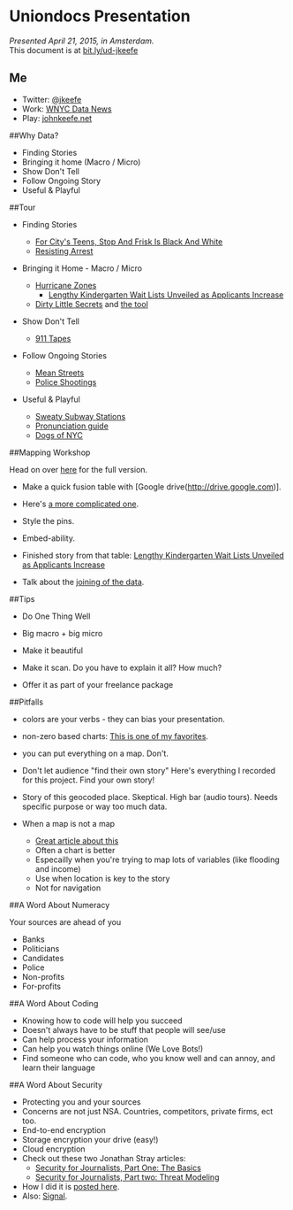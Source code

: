 # Uniondocs Presentation

*Presented April 21, 2015, in Amsterdam.*  
This document is at [bit.ly/ud-jkeefe](http://bit.ly/ud-jkeefe)

## Me
-  Twitter: [@jkeefe](https://twitter.com/jkeefe)
-  Work: [WNYC Data News](http://www.wnyc.org/people/data-news-team/)
-  Play: [johnkeefe.net](http://johnkeefe.net/)

##Why Data?
- Finding Stories
- Bringing it home (Macro / Micro)
- Show Don't Tell
- Follow Ongoing Story
- Useful & Playful

##Tour

- Finding Stories

	- [For City's Teens, Stop And Frisk Is Black And White](http://www.wnyc.org/story/212460-city-teenagers-say-stop-and-frisk-all-about-race-and-class/)
	- [Resisting Arrest](http://www.wnyc.org/story/resisting-arrest-black-white/)

- Bringing it Home - Macro / Micro

    - [Hurricane Zones](http://project.wnyc.org/hurricane-zones/hurricane-zones.html)
		- [Lengthy Kindergarten Wait Lists Unveiled as Applicants Increase](http://www.wnyc.org/articles/wnyc-news/2012/apr/06/kindergarten-applicants-continue-grow-another-year-long-waiting-lists/)
    - [Dirty Little Secrets](http://www.wnyc.org/story/nj-contaminated-sites/) and [the tool](http://project.wnyc.org/toxic-nj/)

- Show Don't Tell

    - [911 Tapes](http://project.wnyc.org/convent-fire/)

- Follow Ongoing Stories

	- [Mean Streets](http://project.wnyc.org/traffic-deaths-2015/)
  - [Police Shootings](https://www.washingtonpost.com/graphics/national/police-shootings/)

- Useful & Playful

  - [Sweaty Subway Stations](http://project.wnyc.org/subway-heat/)
  - [Pronunciation guide](http://project.wnyc.org/pronunciation/)
  - [Dogs of NYC](http://project.wnyc.org/dogs-of-nyc/)


##Mapping Workshop

Head on over [here](https://github.com/jkeefe/mapping-workshop-data/blob/master/follow-along.md) for the full version.

- Make a quick fusion table with [Google drive(http://drive.google.com)].

- Here's [a more complicated one](https://www.google.com/fusiontables/DataSource?docid=1_kfeoB49t6713CERfIb4f4d_tFV-IkXDl1sJxuk#rows:id=1).

- Style the pins.

- Embed-ability.

- Finished story from that table: [Lengthy Kindergarten Wait Lists Unveiled as Applicants Increase](http://www.wnyc.org/articles/wnyc-news/2012/apr/06/kindergarten-applicants-continue-grow-another-year-long-waiting-lists/)

- Talk about the [joining of the data](https://github.com/jkeefe/mapping-workshop-data/blob/master/follow-along.md#data-sourcing--merging).

##Tips

- Do One Thing Well

- Big macro + big micro

- Make it beautiful

- Make it scan. Do you have to explain it all? How much?

- Offer it as part of your freelance package


##Pitfalls

- colors are your verbs - they can bias your presentation.

- non-zero based charts: [This is one of my favorites](http://feeling-data.tumblr.com/post/24479885347/cable-tv-graphic).

- you can put everything on a map. Don't.

- Don't let audience "find their own story"
    Here's everything I recorded for this project. Find your own story!

- Story of this geocoded place.
    Skeptical. High bar (audio tours).
    Needs specific purpose or way too much data.

- When a map is not a map
	- [Great article about this](http://www.ericson.net/content/2011/10/when-maps-shouldnt-be-maps/)
    - Often a chart is better
    - Especailly when you're trying to map lots of variables (like flooding and income)
    - Use when location is key to the story
    - Not for navigation

##A Word About Numeracy

Your sources are ahead of you

- Banks
- Politicians
- Candidates
- Police
- Non-profits
- For-profits

##A Word About Coding

- Knowing how to code will help you succeed
- Doesn't always have to be stuff that people will see/use
- Can help process your information
- Can help you watch things online (We Love Bots!)
- Find someone who can code, who you know well and can annoy, and learn their language

##A Word About Security

- Protecting you and your sources
- Concerns are not just NSA. Countries, competitors, private firms, ect too.
- End-to-end encryption
- Storage encryption your drive (easy!)
- Cloud encryption
- Check out these two Jonathan Stray articles:
	- [Security for Journalists, Part One: The Basics](https://source.opennews.org/en-US/learning/security-journalists-part-one-basics/)
	- [Security for Journalists, Part two: Threat Modeling](https://source.opennews.org/en-US/learning/security-journalists-part-two-threat-modeling/)
- How I did it is [posted here](http://johnkeefe.net/email-encryption-and-my-pgp-info).
- Also: [Signal](https://whispersystems.org/).
